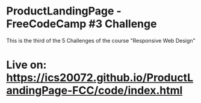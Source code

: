 # ProductLandingPage - FreeCodeCamp #3 Challenge
This is the third of the 5 Challenges of the course "Responsive Web Design"

# Live on: https://ics20072.github.io/ProductLandingPage-FCC/code/index.html

